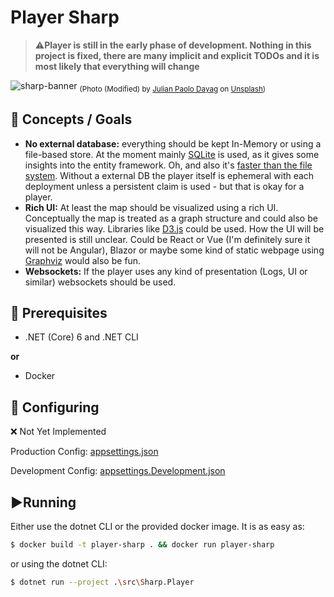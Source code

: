 ﻿# Player Sharp

> ⚠️**Player is still in the early phase of development. Nothing in this project is fixed, there are many implicit and explicit TODOs and it is most likely that everything will change**


![sharp-banner](https://user-images.githubusercontent.com/22715034/159367266-2bbd5630-496a-4f5e-b38b-5fd246125c9b.jpg)
<sub>(Photo (Modified) by <a href="https://unsplash.com/@wisdomsky?utm_source=unsplash&utm_medium=referral&utm_content=creditCopyText">Julian Paolo Dayag</a> on <a href="https://unsplash.com/?utm_source=unsplash&utm_medium=referral&utm_content=creditCopyText">Unsplash</a>)</sub>

## 🎯 Concepts / Goals
- **No external database:** everything should be kept In-Memory or using a file-based store. At the moment mainly [SQLite](https://www.sqlite.org/) is used, as it gives some insights into the entity framework. Oh, and also it's [faster than the file system](https://www.sqlite.org/fasterthanfs.html).
Without a external DB the player itself is ephemeral with each deployment unless a persistent claim is used - but that is okay for a player. 
- **Rich UI:** At least the map should be visualized using a rich UI. Conceptually the map is treated as a graph structure and could also be visualized this way. Libraries like [D3.js](https://d3js.org/) could be used. How the UI will be presented is still unclear. Could be React or Vue (I'm definitely sure it will not be Angular), Blazor or maybe some kind of static webpage using [Graphviz](https://graphviz.org/) would also be fun. 
- **Websockets:** If the player uses any kind of presentation (Logs, UI or similar) websockets should be used.

## 🚩 Prerequisites
- .NET (Core) 6 and .NET CLI

**or**

- Docker

## 🔧 Configuring

❌ Not Yet Implemented

Production Config: [appsettings.json](./src/Sharp.Player/appsettings.json)

Development Config: [appsettings.Development.json](./src/Sharp.Player/appsettings.Development.json)

## ▶️Running

Either use the dotnet CLI or the provided docker image. It is as easy as:
```sh
$ docker build -t player-sharp . && docker run player-sharp
```
or using the dotnet CLI:
```sh
$ dotnet run --project .\src\Sharp.Player
```
